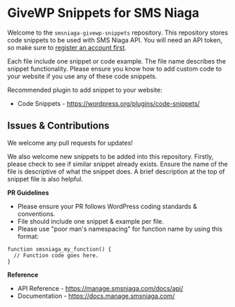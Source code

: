 # GiveWP Snippets for SMS Niaga

Welcome to the `smsniaga-givewp-snippets` repository. This repository stores code snippets to be used with SMS Niaga API. You will need an API token, so make sure to <a href="https://manage.smsniaga.com">register an account first</a>.

Each file include one snippet or code example. The file name describes the snippet functionality. Please ensure you know how to add custom code to your website if you use any of these code snippets.

Recommended plugin to add snippet to your website:

- Code Snippets - https://wordpress.org/plugins/code-snippets/

## Issues & Contributions

We welcome any pull requests for updates!

We also welcome new snippets to be added into this repository. Firstly, please check to see if similar snippet already exists. Ensure the name of the file is descriptive of what the snippet does. A brief description at the top of snippet file is also helpful.

<b>PR Guidelines</b>

- Please ensure your PR follows WordPress coding standards & conventions.
- File should include one snippet & example per file.
- Please use "poor man's namespacing" for function name by using this format:

```
function smsniaga_my_function() {
  // Function code goes here.
}
```

<b>Reference</b>

- API Reference - https://manage.smsniaga.com/docs/api/
- Documentation - https://docs.manage.smsniaga.com/
